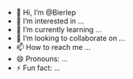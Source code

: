- 👋 Hi, I’m @Bierlep
- 👀 I’m interested in ...
- 🌱 I’m currently learning ...
- 💞️ I’m looking to collaborate on ...
- 📫 How to reach me ...
- 😄 Pronouns: ...
- ⚡ Fun fact: ...

<!---
Bierlep/Bierlep is a ✨ special ✨ repository because its `README.md` (this file) appears on your GitHub profile.
You can click the Preview link to take a look at your changes.
--->
